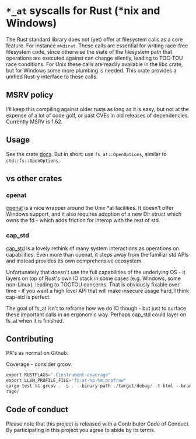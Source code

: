 # `*_at` syscalls for Rust (*nix and Windows)

The Rust standard library does not (yet) offer at filesystem calls as a core
feature. For instance `mkdirat`. These calls are essential for writing race-free
filesystem code, since otherwise the state of the filesystem path that
operations are executed against can change silently, leading to TOC-TOU race
conditions. For Unix these calls are readily available in the libc crate, but
for Windows some more plumbing is needed. This crate provides a unified
Rust-y interface to these calls.

## MSRV policy

I'll keep this compiling against older rusts as long as it is easy, but not at
the expense of a lot of code golf, or past CVEs in old releases of dependencies.
Currently MSRV is 1.62.

## Usage

See the crate [docs](https://docs.rs/fs_at). But in short: use
`fs_at::OpenOptions`, similar to `std::fs::OpenOptions`.

## vs other crates

### openat

[openat](https://docs.rs/openat) is a nice wrapper around the Unix *at
facilities. It doesn't offer Windows support, and it also requires adoption of a
new Dir struct which owns the fd - which adds friction for interop with the rest
of std.

### cap_std

[cap_std](https://docs.rs/cap-std) is a lovely rethink of many system
interactions as operations on capabilities. Even more than openat, it steps away
from the familiar std APIs and instead provides its own comprehensive ecosystem.

Unfortunately that doesn't use the full capabilities of the underlying OS - it
layers on top of Rust's own IO stack in some cases (e.g. Windows, some
non-Linux), leading to TOCTOU concerns. That is obviously fixable over time - if
you want a high level API that will make insecure usage hard, I think cap-std is
perfect.

The goal of fs_at isn't to reframe how we do IO though - but just to surface
these important calls in an ergonomic way. Perhaps cap_std could layer on fs_at
when it is finished.

## Contributing

PR's as normal on Github.

Coverage - consider grcov.

```rust
export RUSTFLAGS="-Cinstrument-coverage"
export LLVM_PROFILE_FILE="fs-at-%p-%m.profraw"
cargo test && grcov . -s . --binary-path ./target/debug/ -t html --branch --ignore-not-existing -o ./target/debug/cove
rage/
```

## Code of conduct

Please note that this project is released with a Contributor Code of Conduct. By
participating in this project you agree to abide by its terms.

